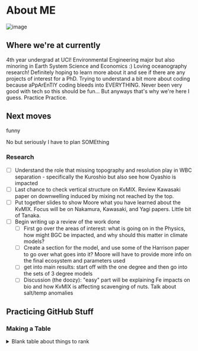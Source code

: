 # About ME
![image](https://github.com/ShereenNima/ShereeenNima/assets/168865244/b77b937e-ff5f-4ca2-b90f-1f9f4484fd9f)

## Where we're at currently
4th year undergrad at UCI! Environmental Engineering major but also minoring in Earth System Science and Economics :) 
Loving oceanography research! Definitely hoping to learn more about it and see if there are any projects of interest for a PhD.
Trying to understand a bit more about coding because aPpArEnTlY coding bleeds into EVERYTHING. Never been very good with tech so this should be fun...  But anyways that's why we're here I guess. Practice Practice. 

## Next moves
funny 

No but seriously I have to plan SOMEthing 
### Research
- [ ] Understand the role that missing topography and resolution play in WBC separation - specifically the Kuroshio but also see how Oyashio is impacted
- [ ] Last chance to check vertical structure on KvMIX. Review Kawasaki paper on downwelling induced by mixing not reached by the top. 
- [ ] Put together slides to show Moore what you have learned about the KvMIX. Focus will be on Nakamura, Kawasaki, and Yagi papers. Little bit of Tanaka.
- [ ] Begin writing up a review of the work done 
   - [ ] First go over the areas of interest: what is going on in the Physics, how might BGC be impacted, and why should this matter in climate models?
   - [ ] Create a section for the model, and use some of the Harrison paper to go over what goes into it? Moore will have to provide more info on the final ecosystem and parameters used
   - [ ] get into main results: start off with the one degree and then go into the sets of 3 degree models
   - [ ] Discussion (the doozy): "easy" part will be explaining Fe impacts on bio and how KvMIX is affecting scavenging of nuts. Talk about salt/temp anomalies

## Practicing GitHub Stuff
### Making a Table
<details>
<summary> Blank table about things to rank </summary>
  
| Rank | THING-TO-RANK |
|-----:|---------------|
|     1|               |
|     2|               |
|     3|               |

</details>
